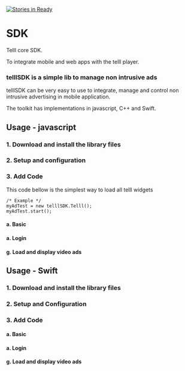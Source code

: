[![Stories in Ready](https://badge.waffle.io/Telll/SDK.png?label=ready&title=Ready)](https://waffle.io/Telll/SDK)
# SDK
Telll core SDK.

To integrate mobile and web apps with the telll player.

### telllSDK is a simple lib to manage non intrusive ads 
telllSDK can be very easy to use to integrate, manage and control non intrusive advertising in mobile application.<br/>

The toolkit has implementations in javascript, C++ and Swift.

## Usage - javascript

### 1. Download and install the library files

### 2. Setup and configuration

### 3. Add Code

This code bellow is the simplest way to load all telll widgets

    /* Example */
    myAdTest = new telllSDK.Telll();
    myAdTest.start();

#### a. Basic
#### a. Login
#### g. Load and display video ads

## Usage - Swift

### 1. Download and install the library files

### 2. Setup and Configuration

### 3. Add Code

#### a. Basic
#### a. Login
#### g. Load and display video ads

